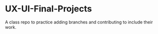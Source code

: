 # UX-UI-Final-Projects
A class repo to practice adding branches and contributing to include their work.
